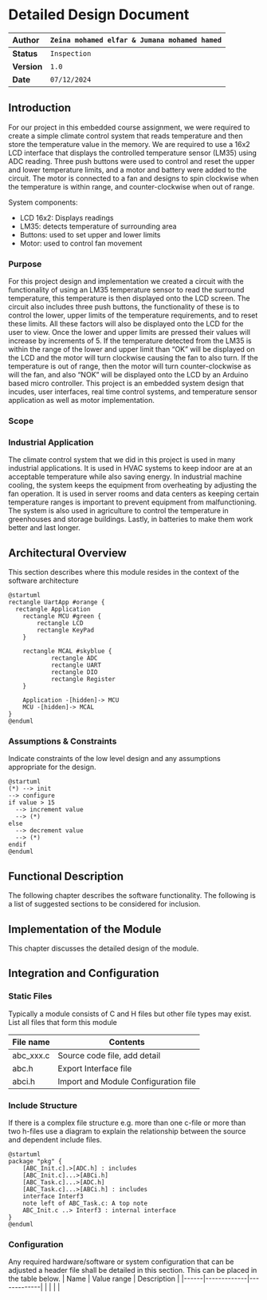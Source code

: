 # Detailed Design Document

| **Author**              | `Zeina mohamed elfar & Jumana mohamed hamed`                                       |
|:------------------------|:-----------------------------------------------------|
| **Status**              | `Inspection`                          |
| **Version**             | `1.0`                                                |
| **Date**                | `07/12/2024`                                         |

## Introduction

For our project in this embedded course assignment, we were required to create a simple climate control system that reads temperature and then store the temperature value in the memory. We are required to use a 16x2 LCD interface that displays the controlled temperature sensor (LM35) using ADC reading. Three push buttons were used to control and reset the upper and lower temperature limits, and a motor and battery were added to the circuit. The motor is connected to a fan and designs to spin clockwise when the temperature is within range, and counter-clockwise when out of range.

System components:
-	LCD 16x2: Displays readings 
-	LM35: detects temperature of surrounding area 
-	Buttons: used to set upper and lower limits
-	Motor: used to control fan movement 

### Purpose

For this project design and implementation we created a circuit with the functionality of using an LM35 temperature sensor to read the surround temperature, this temperature is then displayed onto the LCD screen. The circuit also includes three push buttons, the functionality of these is to control the lower, upper limits of the temperature requirements, and to reset these limits. All these factors will also be displayed onto the LCD for the user to view. Once the lower and upper limits are pressed their values will increase by increments of 5. If the temperature detected from the LM35 is within the range of the lower and upper limit than “OK” will be displayed on the LCD and the motor will turn clockwise causing the fan to also turn. If the temperature is out of range, then the motor will turn counter-clockwise as will the fan, and also “NOK” will be displayed onto the LCD by an Arduino based micro controller. This project is an embedded system design that incudes, user interfaces, real time control systems, and temperature sensor application as well as motor implementation.

### Scope


### Industrial Application

The climate control system that we did in this project is used in many industrial applications. It is used in HVAC systems to keep indoor are at an acceptable temperature while also saving energy. In industrial machine cooling, the system keeps the equipment from overheating by adjusting the fan operation. It is used in server rooms and data centers as keeping certain temperature ranges is important to prevent equipment from malfunctioning. The system is also used in agriculture to control the temperature in greenhouses and storage buildings. Lastly, in batteries to make them work better and last longer.
## Architectural Overview

This section describes where this module resides in the context of the software architecture
```plantuml
@startuml
rectangle UartApp #orange {
  rectangle Application
    rectangle MCU #green {
        rectangle LCD
        rectangle KeyPad
    }

    rectangle MCAL #skyblue {
            rectangle ADC
            rectangle UART
            rectangle DIO
            rectangle Register
    }
    
    Application -[hidden]-> MCU
    MCU -[hidden]-> MCAL
}
@enduml

```

### Assumptions & Constraints
Indicate constraints of the low level design and any assumptions appropriate for the design.

```plantuml
@startuml
(*) --> init
--> configure
if value > 15
  --> increment value
  --> (*)
else
  --> decrement value
  --> (*)
endif
@enduml
```

## Functional Description
The following chapter describes the software functionality.  The following is a list of suggested sections to be considered for inclusion.

## Implementation of the Module
This chapter discusses the detailed design of the module.

## Integration and Configuration
### Static Files
Typically a module consists of C and H files but other file types may exist. List all files that form this module

| File name | Contents                             |
|-----------|--------------------------------------|
| abc_xxx.c | Source code file, add detail         |
| abc.h     | Export Interface file                |
| abci.h    | Import and Module Configuration file |

### Include Structure

If there is a complex file structure e.g. more than one c-file or more than two h-files use a diagram to explain the relationship between the source and dependent include files.

```plantuml
@startuml
package "pkg" {
    [ABC_Init.c].>[ADC.h] : includes
    [ABC_Init.c]...>[ABCi.h]
    [ABC_Task.c]...>[ADC.h]
    [ABC_Task.c]...>[ABCi.h] : includes
    interface Interf3
    note left of ABC_Task.c: A top note
    ABC_Init.c ..> Interf3 : internal interface
}
@enduml
```

### Configuration
Any required hardware/software or system configuration that can be adjusted a header file shall be detailed in this section. This can be placed in the table below.
| Name | Value range | Description |
|------|-------------|-------------|
|      |             |             |
